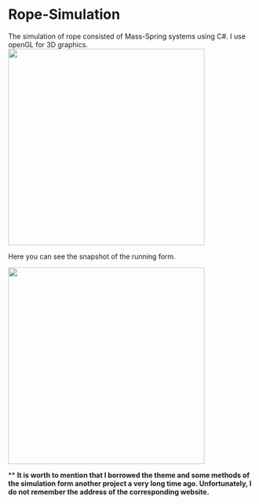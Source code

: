 # Rope-Simulation
The simulation of rope consisted of Mass-Spring systems using C#. I use openGL for 3D graphics. 
 <img src="https://user-images.githubusercontent.com/6556968/84853058-4b6ad980-b099-11ea-931c-6d20d1ad704b.png" width="400">

Here you can see the snapshot of the running form.

<img src="https://user-images.githubusercontent.com/6556968/84850897-d21cb800-b093-11ea-95bc-2b83ee22dd4b.jpg" width="400">




** **It is worth to mention that I borrowed the theme and some methods of the simulation form another project a very long time ago. Unfortunately, I do not remember the address of the corresponding website.**

 
 

